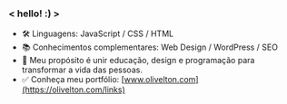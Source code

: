 ### < hello! :) >

- 🛠 Linguagens: JavaScript / CSS / HTML
- 📚 Conhecimentos complementares: Web Design / WordPress / SEO
- 🎯 Meu propósito é unir educação, design e programação para transformar a vida das pessoas.
- ✅ Conheça meu portfólio: [www.olivelton.com](https://olivelton.com/links)
